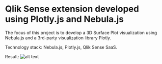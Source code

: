 # Qlik Sense extension developed using Plotly.js and Nebula.js

The focus of this project is to develop a 3D Surface Plot visualization using Nebula.js and a 3rd-party visualization library Plotly.

Technology stack: Nebula.js, Plotly.js, Qlik Sense SaaS.

Result:
![alt text](https://github.com/dipankarqlik/Nebula/blob/main/surface.png?raw=true)
